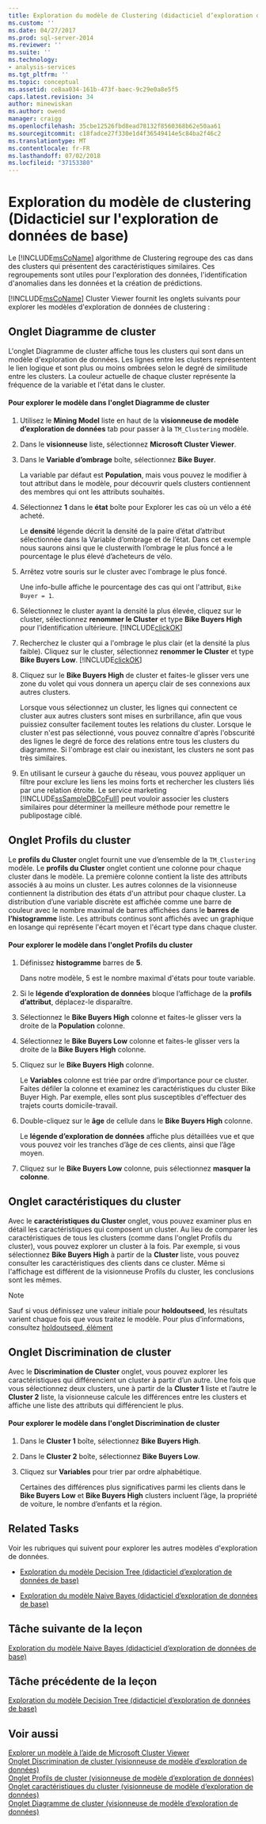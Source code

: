 ```yaml
---
title: Exploration du modèle de Clustering (didacticiel d’exploration de données de base) | Microsoft Docs
ms.custom: ''
ms.date: 04/27/2017
ms.prod: sql-server-2014
ms.reviewer: ''
ms.suite: ''
ms.technology:
- analysis-services
ms.tgt_pltfrm: ''
ms.topic: conceptual
ms.assetid: ce8aa034-161b-473f-baec-9c29e0a8e5f5
caps.latest.revision: 34
author: minewiskan
ms.author: owend
manager: craigg
ms.openlocfilehash: 35cbe12526fbd8ead78132f8560368b62e50aa61
ms.sourcegitcommit: c18fadce27f330e1d4f36549414e5c84ba2f46c2
ms.translationtype: MT
ms.contentlocale: fr-FR
ms.lasthandoff: 07/02/2018
ms.locfileid: "37153380"
---
```

# <a name="exploring-the-clustering-model-basic-data-mining-tutorial"></a>Exploration du modèle de clustering (Didacticiel sur l'exploration de données de base)
  Le [!INCLUDE[msCoName](../includes/msconame-md.md)] algorithme de Clustering regroupe des cas dans des clusters qui présentent des caractéristiques similaires. Ces regroupements sont utiles pour l'exploration des données, l'identification d'anomalies dans les données et la création de prédictions.  
  
 [!INCLUDE[msCoName](../includes/msconame-md.md)] Cluster Viewer fournit les onglets suivants pour explorer les modèles d'exploration de données de clustering :  
  

  
##  <a name="ClusterDiagramTab"></a> Onglet Diagramme de cluster  
 L'onglet Diagramme de cluster affiche tous les clusters qui sont dans un modèle d'exploration de données. Les lignes entre les clusters représentent le lien logique et sont plus ou moins ombrées selon le degré de similitude entre les clusters. La couleur actuelle de chaque cluster représente la fréquence de la variable et l'état dans le cluster.  
  
#### <a name="to-explore-the-model-in-the-cluster-diagram-tab"></a>Pour explorer le modèle dans l'onglet Diagramme de cluster  
  
1.  Utilisez le **Mining Model** liste en haut de la **visionneuse de modèle d’exploration de données** tab pour passer à la `TM_Clustering` modèle.  
  
2.  Dans le **visionneuse** liste, sélectionnez **Microsoft Cluster Viewer**.  
  
3.  Dans le **Variable d’ombrage** boîte, sélectionnez **Bike Buyer**.  
  
     La variable par défaut est **Population**, mais vous pouvez le modifier à tout attribut dans le modèle, pour découvrir quels clusters contiennent des membres qui ont les attributs souhaités.  
  
4.  Sélectionnez **1** dans le **état** boîte pour Explorer les cas où un vélo a été acheté.  
  
     Le **densité** légende décrit la densité de la paire d’état d’attribut sélectionnée dans la Variable d’ombrage et de l’état. Dans cet exemple nous saurons ainsi que le clusterwith l’ombrage le plus foncé a le pourcentage le plus élevé d’acheteurs de vélo.  
  
5.  Arrêtez votre souris sur le cluster avec l'ombrage le plus foncé.  
  
     Une info-bulle affiche le pourcentage des cas qui ont l'attribut, `Bike Buyer = 1`.  
  
6.  Sélectionnez le cluster ayant la densité la plus élevée, cliquez sur le cluster, sélectionnez **renommer le Cluster** et type **Bike Buyers High** pour l’identification ultérieure. [!INCLUDE[clickOK](../includes/clickok-md.md)]  
  
7.  Recherchez le cluster qui a l'ombrage le plus clair (et la densité la plus faible). Cliquez sur le cluster, sélectionnez **renommer le Cluster** et type **Bike Buyers Low**. [!INCLUDE[clickOK](../includes/clickok-md.md)]  
  
8.  Cliquez sur le **Bike Buyers High** de cluster et faites-le glisser vers une zone du volet qui vous donnera un aperçu clair de ses connexions aux autres clusters.  
  
     Lorsque vous sélectionnez un cluster, les lignes qui connectent ce cluster aux autres clusters sont mises en surbrillance, afin que vous puissiez consulter facilement toutes les relations du cluster. Lorsque le cluster n'est pas sélectionné, vous pouvez connaître d'après l'obscurité des lignes le degré de force des relations entre tous les clusters du diagramme. Si l'ombrage est clair ou inexistant, les clusters ne sont pas très similaires.  
  
9. En utilisant le curseur à gauche du réseau, vous pouvez appliquer un filtre pour exclure les liens les moins forts et rechercher les clusters liés par une relation étroite. Le service marketing [!INCLUDE[ssSampleDBCoFull](../includes/sssampledbcofull-md.md)] peut vouloir associer les clusters similaires pour déterminer la meilleure méthode pour remettre le publipostage ciblé.  
  

  
##  <a name="ClusterProfilesTab"></a> Onglet Profils du cluster  
 Le **profils du Cluster** onglet fournit une vue d’ensemble de la `TM_Clustering` modèle. Le **profils du Cluster** onglet contient une colonne pour chaque cluster dans le modèle. La première colonne contient la liste des attributs associés à au moins un cluster. Les autres colonnes de la visionneuse contiennent la distribution des états d'un attribut pour chaque cluster. La distribution d’une variable discrète est affichée comme une barre de couleur avec le nombre maximal de barres affichées dans le **barres de l’histogramme** liste. Les attributs continus sont affichés avec un graphique en losange qui représente l'écart moyen et l'écart type dans chaque cluster.  
  
#### <a name="to-explore-the-model-in-the-cluster-profiles-tab"></a>Pour explorer le modèle dans l'onglet Profils du cluster  
  
1.  Définissez **histogramme** barres de **5**.  
  
     Dans notre modèle, 5 est le nombre maximal d'états pour toute variable.  
  
2.  Si le **légende d’exploration de données** bloque l’affichage de la **profils d’attribut**, déplacez-le disparaître.  
  
3.  Sélectionnez le **Bike Buyers High** colonne et faites-le glisser vers la droite de la **Population** colonne.  
  
4.  Sélectionnez le **Bike Buyers Low** colonne et faites-le glisser vers la droite de la **Bike Buyers High** colonne.  
  
5.  Cliquez sur le **Bike Buyers High** colonne.  
  
     Le **Variables** colonne est triée par ordre d’importance pour ce cluster. Faites défiler la colonne et examinez les caractéristiques du cluster Bike Buyer High. Par exemple, elles sont plus susceptibles d'effectuer des trajets courts domicile-travail.  
  
6.  Double-cliquez sur le **âge** de cellule dans le **Bike Buyers High** colonne.  
  
     Le **légende d’exploration de données** affiche plus détaillées vue et que vous pouvez voir les tranches d’âge de ces clients, ainsi que l’âge moyen.  
  
7.  Cliquez sur le **Bike Buyers Low** colonne, puis sélectionnez **masquer la colonne**.  
  

  
##  <a name="ClusterCharacteristicsTab"></a> Onglet caractéristiques du cluster  
 Avec le **caractéristiques du Cluster** onglet, vous pouvez examiner plus en détail les caractéristiques qui composent un cluster. Au lieu de comparer les caractéristiques de tous les clusters (comme dans l'onglet Profils du cluster), vous pouvez explorer un cluster à la fois. Par exemple, si vous sélectionnez **Bike Buyers High** à partir de la **Cluster** liste, vous pouvez consulter les caractéristiques des clients dans ce cluster. Même si l'affichage est différent de la visionneuse Profils du cluster, les conclusions sont les mêmes.  
  
> [!NOTE]  
>  Sauf si vous définissez une valeur initiale pour **holdoutseed**, les résultats varient chaque fois que vous traitez le modèle. Pour plus d’informations, consultez [holdoutseed, élément](../analysis-services/scripting/properties/holdoutseed-element.md)  
  

  
##  <a name="ClusterDiscriminationTab"></a> Onglet Discrimination de cluster  
 Avec le **Discrimination de Cluster** onglet, vous pouvez explorer les caractéristiques qui différencient un cluster à partir d’un autre. Une fois que vous sélectionnez deux clusters, une à partir de la **Cluster 1** liste et l’autre le **Cluster 2** liste, la visionneuse calcule les différences entre les clusters et affiche une liste des attributs qui différencient le plus.  
  
#### <a name="to-explore-the-model-in-the-cluster-discrimination-tab"></a>Pour explorer le modèle dans l'onglet Discrimination de cluster  
  
1.  Dans le **Cluster 1** boîte, sélectionnez **Bike Buyers High**.  
  
2.  Dans le **Cluster 2** boîte, sélectionnez **Bike Buyers Low**.  
  
3.  Cliquez sur **Variables** pour trier par ordre alphabétique.  
  
     Certaines des différences plus significatives parmi les clients dans le **Bike Buyers Low** et **Bike Buyers High** clusters incluent l’âge, la propriété de voiture, le nombre d’enfants et la région.  
  
## <a name="related-tasks"></a>Related Tasks  
 Voir les rubriques qui suivent pour explorer les autres modèles d'exploration de données.  
  
-   [Exploration du modèle Decision Tree &#40;didacticiel d’exploration de données de base&#41;](../../2014/tutorials/exploring-the-decision-tree-model-basic-data-mining-tutorial.md)  
  
-   [Exploration du modèle Naive Bayes &#40;didacticiel d’exploration de données de base&#41;](../../2014/tutorials/exploring-the-naive-bayes-model-basic-data-mining-tutorial.md)  
  
## <a name="next-task-in-lesson"></a>Tâche suivante de la leçon  
 [Exploration du modèle Naive Bayes &#40;didacticiel d’exploration de données de base&#41;](../../2014/tutorials/exploring-the-naive-bayes-model-basic-data-mining-tutorial.md)  
  
## <a name="previous-task-in-lesson"></a>Tâche précédente de la leçon  
 [Exploration du modèle Decision Tree &#40;didacticiel d’exploration de données de base&#41;](../../2014/tutorials/exploring-the-decision-tree-model-basic-data-mining-tutorial.md)  
  
## <a name="see-also"></a>Voir aussi  
 [Explorer un modèle à l’aide de Microsoft Cluster Viewer](../../2014/analysis-services/data-mining/browse-a-model-using-the-microsoft-cluster-viewer.md)   
 [Onglet Discrimination de cluster &#40;visionneuse de modèle d’exploration de données&#41;](../../2014/analysis-services/cluster-discrimination-tab-mining-model-viewer.md)   
 [Onglet Profils de cluster &#40;visionneuse de modèle d’exploration de données&#41;](../../2014/analysis-services/cluster-profiles-tab-mining-model-viewer.md)   
 [Onglet caractéristiques du cluster &#40;visionneuse de modèle d’exploration de données&#41;](../../2014/analysis-services/cluster-characteristics-tab-mining-model-viewer.md)   
 [Onglet Diagramme de cluster &#40;visionneuse de modèle d’exploration de données&#41;](../../2014/analysis-services/cluster-diagram-tab-mining-model-viewer.md)  
  
  
